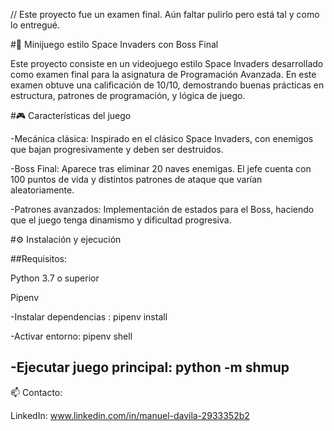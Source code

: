 // Este proyecto fue un examen final. Aún faltar pulirlo pero está tal y como lo entregué.

#🚀 Minijuego estilo Space Invaders con Boss Final

Este proyecto consiste en un videojuego estilo Space Invaders desarrollado como examen final para la asignatura de Programación Avanzada. 
En este examen obtuve una calificación de 10/10, demostrando buenas prácticas en estructura, patrones de programación, y lógica de juego.


#🎮 Características del juego

-Mecánica clásica: Inspirado en el clásico Space Invaders, con enemigos que bajan progresivamente y deben ser destruidos.

-Boss Final: Aparece tras eliminar 20 naves enemigas. El jefe cuenta con 100 puntos de vida y distintos patrones de ataque que varían aleatoriamente.

-Patrones avanzados: Implementación de estados para el Boss, haciendo que el juego tenga dinamismo y dificultad progresiva.


#⚙️ Instalación y ejecución

##Requisitos:

Python 3.7 o superior

Pipenv

-Instalar dependencias :
pipenv install

-Activar entorno:
pipenv shell

-Ejecutar juego principal:
python -m shmup
--


📫 Contacto:

LinkedIn: www.linkedin.com/in/manuel-davila-2933352b2


